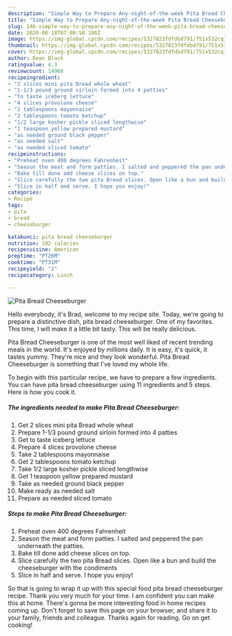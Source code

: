 ```yaml
---
description: "Simple Way to Prepare Any-night-of-the-week Pita Bread Cheeseburger"
title: "Simple Way to Prepare Any-night-of-the-week Pita Bread Cheeseburger"
slug: 146-simple-way-to-prepare-any-night-of-the-week-pita-bread-cheeseburger
date: 2020-08-18T07:00:58.186Z
image: https://img-global.cpcdn.com/recipes/5327823fdfdbd791/751x532cq70/pita-bread-cheeseburger-recipe-main-photo.jpg
thumbnail: https://img-global.cpcdn.com/recipes/5327823fdfdbd791/751x532cq70/pita-bread-cheeseburger-recipe-main-photo.jpg
cover: https://img-global.cpcdn.com/recipes/5327823fdfdbd791/751x532cq70/pita-bread-cheeseburger-recipe-main-photo.jpg
author: Dean Black
ratingvalue: 4.3
reviewcount: 14968
recipeingredient:
- "2 slices mini pita Bread whole wheat"
- "1-1/3 pound ground sirloin formed into 4 patties"
- "to taste iceberg lettuce"
- "4 slices provolone cheese"
- "2 tablespoons mayonnaise"
- "2 tablespoons tomato ketchup"
- "1/2 large kosher pickle sliced lengthwise"
- "1 teaspoon yellow prepared mustard"
- "as needed ground black pepper"
- "as needed salt"
- "as needed sliced tomato"
recipeinstructions:
- "Preheat oven 400 degrees Fahrenheit"
- "Season the meat and form patties. I salted and peppered the pan underneath the patties."
- "Bake till done add cheese slices on top."
- "Slice carefully the two pita Bread slices. Open like a bun and build the cheeseburger with the condiments"
- "Slice in half and serve. I hope you enjoy!"
categories:
- Recipe
tags:
- pita
- bread
- cheeseburger

katakunci: pita bread cheeseburger 
nutrition: 192 calories
recipecuisine: American
preptime: "PT26M"
cooktime: "PT31M"
recipeyield: "2"
recipecategory: Lunch

---
```



![Pita Bread Cheeseburger](https://img-global.cpcdn.com/recipes/5327823fdfdbd791/751x532cq70/pita-bread-cheeseburger-recipe-main-photo.jpg)

Hello everybody, it's Brad, welcome to my recipe site. Today, we're going to prepare a distinctive dish, pita bread cheeseburger. One of my favorites. This time, I will make it a little bit tasty. This will be really delicious.



Pita Bread Cheeseburger is one of the most well liked of recent trending meals in the world. It's enjoyed by millions daily. It is easy, it's quick, it tastes yummy. They're nice and they look wonderful. Pita Bread Cheeseburger is something that I've loved my whole life.


To begin with this particular recipe, we have to prepare a few ingredients. You can have pita bread cheeseburger using 11 ingredients and 5 steps. Here is how you cook it.

<!--inarticleads1-->

##### The ingredients needed to make Pita Bread Cheeseburger:

1. Get 2 slices mini pita Bread whole wheat
1. Prepare 1-1/3 pound ground sirloin formed into 4 patties
1. Get to taste iceberg lettuce
1. Prepare 4 slices provolone cheese
1. Take 2 tablespoons mayonnaise
1. Get 2 tablespoons tomato ketchup
1. Take 1/2 large kosher pickle sliced lengthwise
1. Get 1 teaspoon yellow prepared mustard
1. Take as needed ground black pepper
1. Make ready as needed salt
1. Prepare as needed sliced tomato




<!--inarticleads2-->

##### Steps to make Pita Bread Cheeseburger:

1. Preheat oven 400 degrees Fahrenheit
1. Season the meat and form patties. I salted and peppered the pan underneath the patties.
1. Bake till done add cheese slices on top.
1. Slice carefully the two pita Bread slices. Open like a bun and build the cheeseburger with the condiments
1. Slice in half and serve. I hope you enjoy!




So that is going to wrap it up with this special food pita bread cheeseburger recipe. Thank you very much for your time. I am confident you can make this at home. There's gonna be more interesting food in home recipes coming up. Don't forget to save this page on your browser, and share it to your family, friends and colleague. Thanks again for reading. Go on get cooking!
